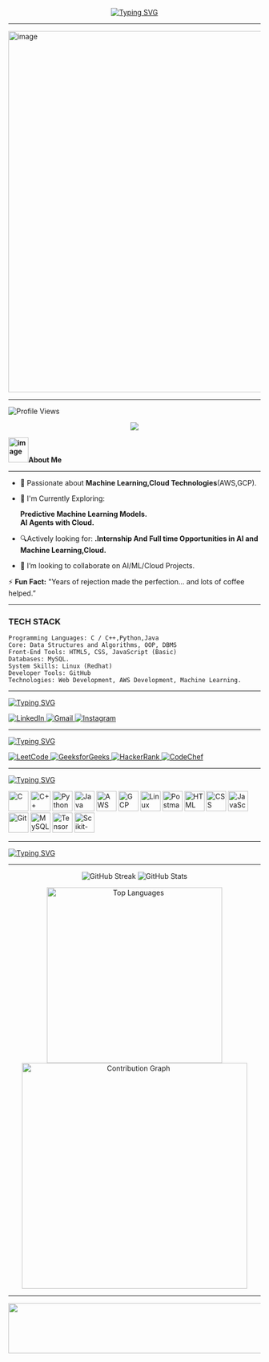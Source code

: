 <p align="center">
<a href="https://git.io/typing-svg"><img src="https://readme-typing-svg.demolab.com?font=Fira+Code&weight=700&size=23&pause=1000&color=F737CB&width=435&lines=Welcome+to+my+Github+Profile!;I'm+Madhurya+Veera.;I'm+a+cloud+Enthusiastic." alt="Typing SVG" /></a>
</p>

---

<img width="1280" height="720" alt="image" src="https://github.com/user-attachments/assets/7d76b023-866a-43c2-a985-8cb9a09d9c96" />

---
![Profile Views](https://komarev.com/ghpvc/?username=madhurya-veera&label=Profile%20Views&color=0e75b6&style=flat)

<p align="center">
  <a href="https://github.com/ryo-ma/github-profile-trophy">
    <img src="https://github-profile-trophy.vercel.app/?username=MadhuryaVeera&theme=tokyonight&title=Stars,Commits,PullRequest,Issues,Followers,Repositories,MultiLanguage" />
  </a>
</p>


**<img width="40" height="50" alt="image" src="https://github.com/user-attachments/assets/147100a1-6522-4848-bd21-4eed26d69407" />About Me**




---
- 🚀 Passionate about **Machine Learning,Cloud Technologies**(AWS,GCP).
- 🎯 I'm Currently Exploring:<br>
              
  **Predictive Machine Learning Models.**
      <br>
      **AI Agents with Cloud.**
              
- 🔍Actively looking for:
          **.Internship And Full time Opportunities  in AI and Machine Learning,Cloud.**
  
- 👯 I’m looking to collaborate on AI/ML/Cloud Projects.
  
⚡ **Fun Fact:** "Years of rejection made the perfection… and lots of coffee helped.”

---

### TECH STACK
    Programming Languages: C / C++,Python,Java
    Core: Data Structures and Algorithms, OOP, DBMS
    Front-End Tools: HTML5, CSS, JavaScript (Basic)
    Databases: MySQL.
    System Skills: Linux (Redhat)
    Developer Tools: GitHub
    Technologies: Web Development, AWS Development, Machine Learning.

---
<a href="https://git.io/typing-svg"><img src="https://readme-typing-svg.demolab.com?font=Fira+Code&weight=700&size=23&pause=1000&color=BA53F7&width=435&lines=connect+with+me" alt="Typing SVG" /></a>
<p>
  <a href="https://www.linkedin.com/in/YOUR_LINKEDIN/" target="_blank">
    <img src="https://img.icons8.com/color/48/000000/linkedin.png" alt="LinkedIn"/>
  </a>
  <a href="mailto:YOUR_EMAIL" target="_blank">
    <img src="https://img.icons8.com/color/48/000000/gmail.png" alt="Gmail"/>
  </a>
  <a href="https://www.instagram.com/YOUR_INSTAGRAM/" target="_blank">
    <img src="https://img.icons8.com/fluency/48/000000/instagram-new.png" alt="Instagram"/>
  </a>
</p>

---


<a href="https://git.io/typing-svg"><img src="https://readme-typing-svg.demolab.com?font=Fira+Code&weight=700&size=23&pause=1000&color=BA53F7&width=435&lines=Coding+Profiles" alt="Typing SVG" /></a>
<p>
  <a href="https://leetcode.com/u/MadhuryaVeera/" target="_blank">
    <img src="https://img.icons8.com/external-tal-revivo-shadow-tal-revivo/48/null/external-level-up-your-coding-skills-and-quickly-land-a-job-logo-shadow-tal-revivo.png" alt="LeetCode"/>
  </a>
  <a href="https://www.geeksforgeeks.org/user/madhurya3112/" target="_blank">
    <img src="https://img.icons8.com/color/48/000000/GeeksforGeeks.png" alt="GeeksforGeeks"/>
  </a>
  <a href="https://www.hackerrank.com/profile/22P31A0538" target="_blank">
    <img src="https://img.icons8.com/external-tal-revivo-shadow-tal-revivo/48/null/external-hackerrank-is-a-technology-company-that-focuses-on-competitive-programming-logo-shadow-tal-revivo.png" alt="HackerRank"/>
  </a>
  <a href="https://www.codechef.com/users/madhurya3112" target="_blank">
    <img src="https://img.icons8.com/color/48/000000/codechef.png" alt="CodeChef"/>
  </a>
</p>

---
<a href="https://git.io/typing-svg"><img src="https://readme-typing-svg.demolab.com?font=Fira+Code&weight=700&size=23&pause=1000&color=BA53F7&width=435&lines=Languages+And+Tools" alt="Typing SVG" /></a>
<p>
  <!-- Programming Languages -->
  <img src="https://cdn.jsdelivr.net/gh/devicons/devicon/icons/c/c-original.svg" alt="C" width="40" height="40"/>
  <img src="https://cdn.jsdelivr.net/gh/devicons/devicon/icons/cplusplus/cplusplus-original.svg" alt="C++" width="40" height="40"/>
  <img src="https://cdn.jsdelivr.net/gh/devicons/devicon/icons/python/python-original.svg" alt="Python" width="40" height="40"/>
  <img src="https://cdn.jsdelivr.net/gh/devicons/devicon/icons/java/java-original.svg" alt="Java" width="40" height="40"/>
  
  <!-- Cloud Platforms -->
  <img src="https://upload.wikimedia.org/wikipedia/commons/9/93/Amazon_Web_Services_Logo.svg" alt="AWS" width="40"/>
  <img src="https://cdn.jsdelivr.net/gh/devicons/devicon/icons/googlecloud/googlecloud-original.svg" alt="GCP" width="40" height="40"/>

  <!-- OS & Tools -->
  <img src="https://cdn.jsdelivr.net/gh/devicons/devicon/icons/linux/linux-original.svg" alt="Linux" width="40" height="40"/>
  <img src="https://www.vectorlogo.zone/logos/getpostman/getpostman-icon.svg" alt="Postman" width="40" height="40"/>
  
  <!-- Web Development -->
  <img src="https://cdn.jsdelivr.net/gh/devicons/devicon/icons/html5/html5-original.svg" alt="HTML" width="40" height="40"/>
  <img src="https://cdn.jsdelivr.net/gh/devicons/devicon/icons/css3/css3-original.svg" alt="CSS" width="40" height="40"/>
  <img src="https://cdn.jsdelivr.net/gh/devicons/devicon/icons/javascript/javascript-original.svg" alt="JavaScript" width="40" height="40"/>
  
  <!-- Version Control & Databases -->
  <img src="https://cdn.jsdelivr.net/gh/devicons/devicon/icons/git/git-original.svg" alt="Git" width="40" height="40"/>
  <img src="https://cdn.jsdelivr.net/gh/devicons/devicon/icons/mysql/mysql-original.svg" alt="MySQL" width="40" height="40"/>
  
  <!-- Machine Learning Libraries -->
  <img src="https://upload.wikimedia.org/wikipedia/commons/2/2d/Tensorflow_logo.svg" alt="TensorFlow" width="40" height="40"/>
  <img src="https://upload.wikimedia.org/wikipedia/commons/0/05/Scikit_learn_logo_small.svg" alt="Scikit-learn" width="40" height="40"/>
</p>

---
<a href="https://git.io/typing-svg"><img src="https://readme-typing-svg.demolab.com?font=Fira+Code&weight=700&size=23&pause=1000&color=109E14&width=435&lines=⚡GitHub+Statistics" alt="Typing SVG" /></a>

---
<p align="center">
  <img src="https://github-readme-streak-stats.herokuapp.com/?user=MadhuryaVeera&theme=radical" alt="GitHub Streak" />
  <img src="https://github-readme-stats.vercel.app/api?username=MadhuryaVeera&show_icons=true&theme=radical" alt="GitHub Stats" />
</p>
<p align="center">
  <img src="https://github-readme-stats.vercel.app/api/top-langs/?username=MadhuryaVeera&layout=compact&theme=tokyonight" alt="Top Languages" width="350" />
  <img src="https://github-readme-activity-graph.vercel.app/graph?username=MadhuryaVeera&theme=tokyo-night&hide_border=true" alt="Contribution Graph" width="450" />
</p>

---








<img src="https://user-images.githubusercontent.com/74038190/212284158-e840e285-664b-44d7-b79b-e264b5e54825.gif" width="1000" height="100">

